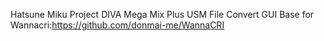 Hatsune Miku Project DIVA Mega Mix Plus USM File Convert GUI
Base for Wannacri:https://github.com/donmai-me/WannaCRI
